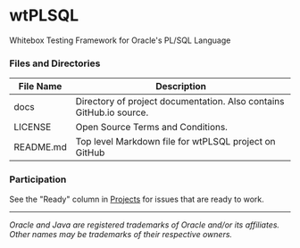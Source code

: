 # wtPLSQL
Whitebox Testing Framework for Oracle's PL/SQL Language

### Files and Directories

File Name            | Description
---------------------|------------
docs                 | Directory of project documentation. Also contains GitHub.io source.
LICENSE              | Open Source Terms and Conditions.
README.md            | Top level Markdown file for wtPLSQL project on GitHub

### Participation

See the "Ready" column in [Projects](https://github.com/DDieterich/wtPLSQL/projects) for issues that are ready to work.

---

_Oracle and Java are registered trademarks of Oracle and/or its affiliates. Other names may be trademarks of their respective owners._
